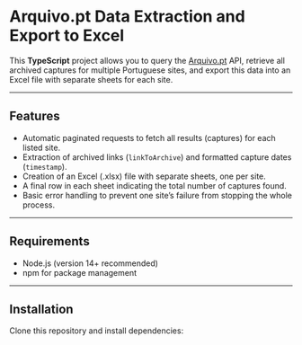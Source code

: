 # Arquivo.pt Data Extraction and Export to Excel

This **TypeScript** project allows you to query the [Arquivo.pt](https://arquivo.pt) API, retrieve all archived captures for multiple Portuguese sites, and export this data into an Excel file with separate sheets for each site.

---

## Features

- Automatic paginated requests to fetch all results (captures) for each listed site.
- Extraction of archived links (`linkToArchive`) and formatted capture dates (`timestamp`).
- Creation of an Excel (.xlsx) file with separate sheets, one per site.
- A final row in each sheet indicating the total number of captures found.
- Basic error handling to prevent one site’s failure from stopping the whole process.

---

## Requirements

- Node.js (version 14+ recommended)
- npm for package management

---

## Installation

Clone this repository and install dependencies:

